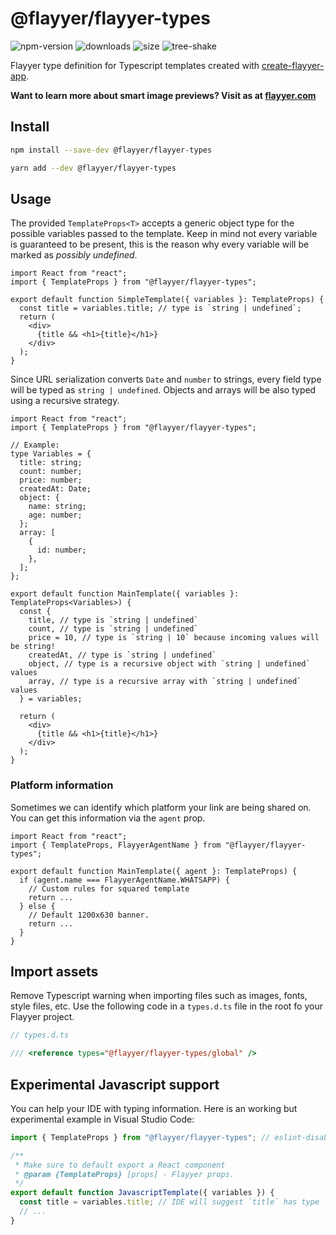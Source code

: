 # @flayyer/flayyer-types

![npm-version](https://badgen.net/npm/v/@flayyer/flayyer-types)
![downloads](https://badgen.net/npm/dt/@flayyer/flayyer-types)
![size](https://badgen.net/bundlephobia/minzip/@flayyer/flayyer-types)
![tree-shake](https://badgen.net/bundlephobia/tree-shaking/@flayyer/flayyer-types)

Flayyer type definition for Typescript templates created with [create-flayyer-app](https://github.com/flayyer/create-flayyer-app/).

**Want to learn more about smart image previews? Visit as at [flayyer.com](https://flayyer.com?ref=flayyer-types)**

## Install

```sh
npm install --save-dev @flayyer/flayyer-types

yarn add --dev @flayyer/flayyer-types
```

## Usage

The provided `TemplateProps<T>` accepts a generic object type for the possible variables passed to the template. Keep in mind not every variable is guaranteed to be present, this is the reason why every variable will be marked as _possibly undefined_.

```tsx
import React from "react";
import { TemplateProps } from "@flayyer/flayyer-types";

export default function SimpleTemplate({ variables }: TemplateProps) {
  const title = variables.title; // type is `string | undefined`;
  return (
    <div>
      {title && <h1>{title}</h1>}
    </div>
  );
}
```

Since URL serialization converts `Date` and `number` to strings, every field type will be typed as `string | undefined`. Objects and arrays will be also typed using a recursive strategy.

```tsx
import React from "react";
import { TemplateProps } from "@flayyer/flayyer-types";

// Example:
type Variables = {
  title: string;
  count: number;
  price: number;
  createdAt: Date;
  object: {
    name: string;
    age: number;
  };
  array: [
    {
      id: number;
    },
  ];
};

export default function MainTemplate({ variables }: TemplateProps<Variables>) {
  const {
    title, // type is `string | undefined`
    count, // type is `string | undefined`
    price = 10, // type is `string | 10` because incoming values will be string!
    createdAt, // type is `string | undefined`
    object, // type is a recursive object with `string | undefined` values
    array, // type is a recursive array with `string | undefined` values
  } = variables;

  return (
    <div>
      {title && <h1>{title}</h1>}
    </div>
  );
}
```

### Platform information

Sometimes we can identify which platform your link are being shared on. You can get this information via the `agent` prop.

```tsx
import React from "react";
import { TemplateProps, FlayyerAgentName } from "@flayyer/flayyer-types";

export default function MainTemplate({ agent }: TemplateProps) {
  if (agent.name === FlayyerAgentName.WHATSAPP) {
    // Custom rules for squared template
    return ...
  } else {
    // Default 1200x630 banner.
    return ...
  }
}
```

## Import assets

Remove Typescript warning when importing files such as images, fonts, style files, etc.
Use the following code in a `types.d.ts` file in the root fo your Flayyer project.

```ts
// types.d.ts

/// <reference types="@flayyer/flayyer-types/global" />
```

## Experimental Javascript support

You can help your IDE with typing information. Here is an working but experimental example in Visual Studio Code:

```js
import { TemplateProps } from "@flayyer/flayyer-types"; // eslint-disable-line no-unused-vars

/**
 * Make sure to default export a React component
 * @param {TemplateProps} [props] - Flayyer props.
 */
export default function JavascriptTemplate({ variables }) {
  const title = variables.title; // IDE will suggest `title` has type `string | undefined`
  // ...
}
```
